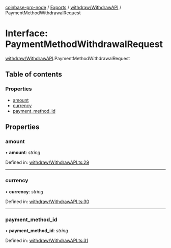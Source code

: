 [coinbase-pro-node](../README.md) / [Exports](../modules.md) / [withdraw/WithdrawAPI](../modules/withdraw_withdrawapi.md) / PaymentMethodWithdrawalRequest

# Interface: PaymentMethodWithdrawalRequest

[withdraw/WithdrawAPI](../modules/withdraw_withdrawapi.md).PaymentMethodWithdrawalRequest

## Table of contents

### Properties

- [amount](withdraw_withdrawapi.paymentmethodwithdrawalrequest.md#amount)
- [currency](withdraw_withdrawapi.paymentmethodwithdrawalrequest.md#currency)
- [payment_method_id](withdraw_withdrawapi.paymentmethodwithdrawalrequest.md#payment_method_id)

## Properties

### amount

• **amount**: _string_

Defined in: [withdraw/WithdrawAPI.ts:29](https://github.com/bennycode/coinbase-pro-node/blob/845b71d/src/withdraw/WithdrawAPI.ts#L29)

---

### currency

• **currency**: _string_

Defined in: [withdraw/WithdrawAPI.ts:30](https://github.com/bennycode/coinbase-pro-node/blob/845b71d/src/withdraw/WithdrawAPI.ts#L30)

---

### payment_method_id

• **payment_method_id**: _string_

Defined in: [withdraw/WithdrawAPI.ts:31](https://github.com/bennycode/coinbase-pro-node/blob/845b71d/src/withdraw/WithdrawAPI.ts#L31)
